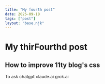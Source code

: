 ```yaml
---
title: "My fourth post"
date: 2025-09-18
tags: ["post"]
layout: "base.njk"
---
```

# My thirFourthd post

## How to improve 11ty blog's css


To ask chatgpt
claude.ai
grok.ai